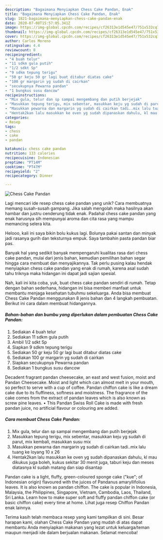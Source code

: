 ```yaml
---
description: "Bagaimana Menyiapkan Chess Cake Pandan, Enak"
title: "Bagaimana Menyiapkan Chess Cake Pandan, Enak"
slug: 1821-bagaimana-menyiapkan-chess-cake-pandan-enak
date: 2020-07-08T15:57:05.341Z
image: https://img-global.cpcdn.com/recipes/cf26313e1d545e47/751x532cq70/chess-cake-pandan-foto-resep-utama.jpg
thumbnail: https://img-global.cpcdn.com/recipes/cf26313e1d545e47/751x532cq70/chess-cake-pandan-foto-resep-utama.jpg
cover: https://img-global.cpcdn.com/recipes/cf26313e1d545e47/751x532cq70/chess-cake-pandan-foto-resep-utama.jpg
author: Carlos Moreno
ratingvalue: 4.4
reviewcount: 8
recipeingredient:
- "4 buah telur"
- "11 sdkm gula putih"
- "1/2 sdkt Sp"
- "9 sdkm tepung terigu"
- "50 gr keju 50 gr lagi buat ditabur diatas cake"
- "100 gr margarin yg sudah di cairkan"
- "secukupnya Pewarna pandan"
- "1 bungkus susu dancow"
recipeinstructions:
- "Mix gula, telur dan sp sampai mengembang dan putih berjejak"
- "Masukkan tepung terigu, mix sebentar, masukkan keju yg sudah di parut, mix kembali, masukkan susu mix"
- "Masukkan pewarna dan margarin yg sudah di cairkan tadi..mix lalu tuang ke loyang 10 x 26"
- "Hentak2kan lalu masukkan ke oven yg sudah dipanaskan dahulu, kl mau dikukus juga boleh, kukus sekitar 30 menit juga, taburi keju dan meses diatasnya kl sudah matang dan siap disantap"
categories:
- Resep
tags:
- chess
- cake
- pandan

katakunci: chess cake pandan 
nutrition: 133 calories
recipecuisine: Indonesian
preptime: "PT14M"
cooktime: "PT47M"
recipeyield: "2"
recipecategory: Dinner

---
```



![Chess Cake Pandan](https://img-global.cpcdn.com/recipes/cf26313e1d545e47/751x532cq70/chess-cake-pandan-foto-resep-utama.jpg)

Lagi mencari ide resep chess cake pandan yang unik? Cara membuatnya memang susah-susah gampang. Jika salah mengolah maka hasilnya akan hambar dan justru cenderung tidak enak. Padahal chess cake pandan yang enak harusnya sih mempunyai aroma dan cita rasa yang mampu memancing selera kita.

Helooo, kali ini saya bikin bolu kukus lagi. Bolunya pakai santan dan minyak jadi rasanya gurih dan teksturnya empuk. Saya tambahin pasta pandan biar pas.

Banyak hal yang sedikit banyak mempengaruhi kualitas rasa dari chess cake pandan, mulai dari jenis bahan, kemudian pemilihan bahan segar hingga cara membuat dan menyajikannya. Tak perlu pusing kalau hendak menyiapkan chess cake pandan yang enak di rumah, karena asal sudah tahu triknya maka hidangan ini dapat jadi sajian spesial.


Nah, kali ini kita coba, yuk, buat chess cake pandan sendiri di rumah. Tetap dengan bahan sederhana, hidangan ini bisa memberi manfaat untuk membantu menjaga kesehatan tubuhmu sekeluarga. Anda bisa membuat Chess Cake Pandan menggunakan 8 jenis bahan dan 4 langkah pembuatan. Berikut ini cara dalam membuat hidangannya.

<!--inarticleads1-->

##### Bahan-bahan dan bumbu yang diperlukan dalam pembuatan Chess Cake Pandan:

1. Sediakan 4 buah telur
1. Sediakan 11 sdkm gula putih
1. Ambil 1/2 sdkt Sp
1. Siapkan 9 sdkm tepung terigu
1. Sediakan 50 gr keju 50 gr lagi buat ditabur diatas cake
1. Sediakan 100 gr margarin yg sudah di cairkan
1. Siapkan secukupnya Pewarna pandan
1. Sediakan 1 bungkus susu dancow


Decadent fragrant pandan cheesecake, an east and west fusion, moist and Pandan Cheesecake. Moist and light which can almost melt in your mouth, so perfect to serve with a cup of coffee. Pandan chiffon cake is like a dream cake due to its fluffiness, softness and moistness. The fragrance of the cake comes from the extract of pandan leaves which is also known as screw pine leaves. • This Pandan Swiss Roll Cake is made with fresh pandan juice, no artificial flavour or colouring are added. 

<!--inarticleads2-->

##### Cara membuat Chess Cake Pandan:

1. Mix gula, telur dan sp sampai mengembang dan putih berjejak
1. Masukkan tepung terigu, mix sebentar, masukkan keju yg sudah di parut, mix kembali, masukkan susu mix
1. Masukkan pewarna dan margarin yg sudah di cairkan tadi..mix lalu tuang ke loyang 10 x 26
1. Hentak2kan lalu masukkan ke oven yg sudah dipanaskan dahulu, kl mau dikukus juga boleh, kukus sekitar 30 menit juga, taburi keju dan meses diatasnya kl sudah matang dan siap disantap


Pandan cake is a light, fluffy, green-coloured sponge cake (&#34;kue&#34;; of Indonesian origin) flavoured with the juices of Pandanus amaryllifolius leaves. It is also known as pandan chiffon. The cake is popular in Indonesia, Malaysia, the Philippines, Singapore, Vietnam, Cambodia, Laos, Thailand, Sri Lanka. Learn how to make super soft and fluffy pandan chiffon cake (or basic chiffon cake) every time at home. Lihat juga resep Chiffon Pandan enak lainnya. 

Terima kasih telah membaca resep yang kami tampilkan di sini. Besar harapan kami, olahan Chess Cake Pandan yang mudah di atas dapat membantu Anda menyiapkan makanan yang lezat untuk keluarga/teman maupun menjadi ide dalam berjualan makanan. Selamat mencoba!
